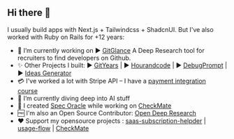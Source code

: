 ## Hi there 👋

I usually build apps with Next.js + Tailwindcss + ShadcnUI. But I've also worked with Ruby on Rails for +12 years:
- 🔭 I’m currently working on
▶️ [GitGlance](https://gitglance.co) A Deep Research tool for recruiters to find developers on Github.
- ✨ Other Projects I built:
  ▶️ [GitYears](https://gityears.com) | ▶️ [Hourandcode](https://hourandcode.com) | ▶️ [DebugPrompt](https://debugprompt.com) | ▶️ [Ideas Generator](https://ideas.richdackam.com) 
- 💳 I've worked a lot with Stripe API – I have a [payment integration course](https://richdackam.gumroad.com/l/rdmbm?layout=profile)
- 🌱 I’m currently diving deep into AI stuff
- 🔮 I created [Spec Oracle](https://x.com/RichardsonDx/status/1927425733221142778) while working on [CheckMate](https://github.com/richardsondx/checkmate)
- 🆓 I'm also an Open Source Contributor: [Open Deep Research](https://github.com/nickscamara/open-deep-research)
- ❤️ Support my opensource projects : [saas-subscription-helpder](https://github.com/richardsondx/saas-subscription-helper) |  [usage-flow](https://github.com/richardsondx/usageflow) | [CheckMate](https://github.com/richardsondx/checkmate)
 


<!--
**richardsondx/richardsondx** is a ✨ _special_ ✨ repository because its `README.md` (this file) appears on your GitHub profile.

Here are some ideas to get you started




- 🌱 I’m currently learning ...
- 👯 I’m looking to collaborate on ...
- 🤔 I’m looking for help with ...
- 💬 Ask me about ...
- 📫 How to reach me: ...
- 😄 Pronouns: ...
- ⚡ Fun fact: ...
-->
